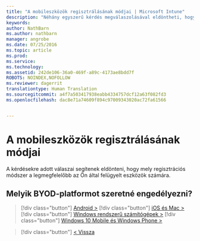 ```yaml
---
title: "A mobileszközök regisztrálásának módjai | Microsoft Intune"
description: "Néhány egyszerű kérdés megválaszolásával eldöntheti, hogyan végzi el a mobileszközök beléptetését az Intune-ban"
keywords: 
author: NathBarn
ms.author: nathbarn
manager: angrobe
ms.date: 07/25/2016
ms.topic: article
ms.prod: 
ms.service: 
ms.technology: 
ms.assetid: 242de106-36a0-469f-a89c-4173ae8bdd7f
ROBOTS: NOINDEX,NOFOLLOW
ms.reviewer: dagerrit
translationtype: Human Translation
ms.sourcegitcommit: a4f7a503417938eabb4334757dcf12a63f082fd3
ms.openlocfilehash: dac8e71a74609f894c97009343020ac72fa61566


---
```

# A mobileszközök regisztrálásának módjai

A kérdésekre adott válaszai segítenek eldönteni, hogy mely regisztrációs módszer a legmegfelelőbb az Ön által felügyelt eszközök számára.

## **Melyik BYOD-platformot szeretné engedélyezni?**

> [!div class="button"]
[Android >](/intune/deploy-use/set-up-android-management-with-microsoft-intune)
> [!div class="button"]
[iOS és Mac >](/intune/deploy-use/set-up-ios-and-mac-management-with-microsoft-intune)
> [!div class="button"]
[Windows rendszerű számítógépek >](/intune/deploy-use/set-up-windows-device-management-with-microsoft-intune)
> [!div class="button"]
[Windows 10 Mobile és Windows Phone >](/intune/deploy-use/set-up-windows-phone-management-with-microsoft-intune)


> [!div class="button"]
[< Vissza](choose-how-to-enroll-devices1.md)



<!--HONumber=Oct16_HO4-->


